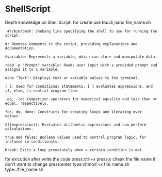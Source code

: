# ShellScript
Depth knowledge on Shell Script.
for create use touch,nano file_name.sh
         
     #!/bin/bash: Shebang line specifying the shell to use for running the script.

    #: Denotes comments in the script, providing explanations and documentation.

    $variable: Represents a variable, which can store and manipulate data.

    read -p "Prompt" variable: Reads user input with a provided prompt and assigns it to a variable.

    echo "Text": Displays text or variable values to the terminal.

    [ ]: Used for conditional statements; [ ] evaluates expressions, and if, else, fi control program flow.

    -eq, -le: Comparison operators for numerical equality and less than or equal, respectively.

    for, do, done: Constructs for creating loops and iterating over values.

    $((expression)): Evaluates arithmetic expressions and can perform calculations.

    true and false: Boolean values used to control program logic, for instance in conditionals.

    break: Exits a loop prematurely when a certain condition is met.

for exicution after write the code
press:ctrl+x
press:y
cheak the file name if don't want to change
press:enter
type:chmod +x file_name.sh
type:./file_name.sh 
